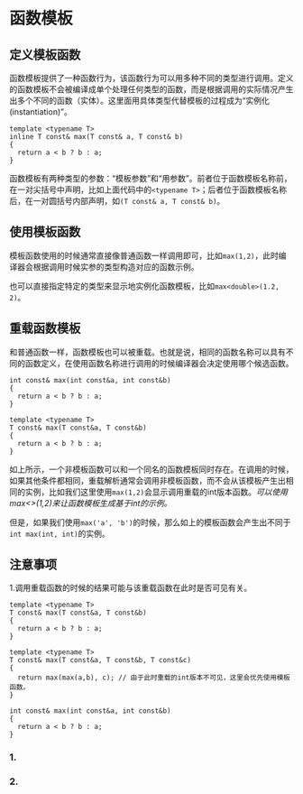 # 函数模板


## 定义模板函数

函数模板提供了一种函数行为，该函数行为可以用多种不同的类型进行调用。定义的函数模板不会被编译成单个处理任何类型的函数，而是根据调用的实际情况产生出多个不同的函数（实体）。这里面用具体类型代替模板的过程成为“实例化(instantiation)”。

```
template <typename T>
inline T const& max(T const& a, T const& b)
{
  return a < b ? b : a;
}
```

函数模板有两种类型的参数：“模板参数”和“用参数”。前者位于函数模板名称前，在一对尖括号中声明，比如上面代码中的`<typename T>`；后者位于函数模板名称后，在一对圆括号内部声明，如`(T const& a, T const& b)`。


## 使用模板函数

模板函数使用的时候通常直接像普通函数一样调用即可，比如`max(1,2)`，此时编译器会根据调用时候实参的类型构造对应的函数示例。

也可以直接指定特定的类型来显示地实例化函数模板，比如`max<double>(1.2, 2)`。


## 重载函数模板

和普通函数一样，函数模板也可以被重载。也就是说，相同的函数名称可以具有不同的函数定义，在使用函数名称进行调用的时候编译器会决定使用哪个候选函数。

```
int const& max(int const&a, int const&b)
{
  return a < b ? b : a;
}

template <typename T>
T const& max(T const&a, T const&b)
{
  return a < b ? b : a;
}
```

如上所示，一个非模板函数可以和一个同名的函数模板同时存在。在调用的时候，如果其他条件都相同，重载解析通常会调用非模板函数，而不会从该模板产生出相同的实例，比如我们这里使用`max(1,2)`会显示调用重载的int版本函数。*可以使用max<>(1,2)来让函数模板生成基于int的示例。*

但是，如果我们使用`max('a', 'b')`的时候，那么如上的模板函数会产生出不同于`int max(int, int)`的实例。

## 注意事项

1.调用重载函数的时候的结果可能与该重载函数在此时是否可见有关。

```
template <typename T>
T const& max(T const&a, T const&b)
{
  return a < b ? b : a;
}

template <typename T>
T const& max(T const&a, T const&b, T const&c)
{
  return max(max(a,b), c); // 由于此时重载的int版本不可见，这里会优先使用模板函数。
}

int const& max(int const&a, int const&b)
{
  return a < b ? b : a;
}
```

### 1.

### 2.

